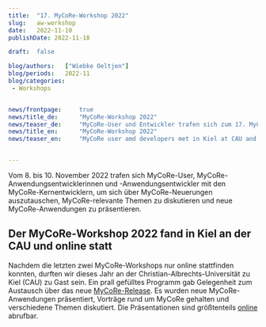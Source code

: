 ```yaml
---
title:  "17. MyCoRe-Workshop 2022"
slug: 	aw-workshop
date:   2022-11-10
publishDate: 2022-11-18

draft: 	false

blog/authors: 	["Wiebke Oeltjen"]
blog/periods: 	2022-11
blog/categories:
 - Workshops


news/frontpage: 	true
news/title_de: 		"MyCoRe-Workshop 2022"
news/teaser_de: 	"MyCoRe-User und Entwickler trafen sich zum 17. MyCoRe-Workshop 2022 an der CAU in Kiel und online."
news/title_en: 		"MyCoRe-Workshop 2022"
news/teaser_en:	 	"MyCoRe user amd developers met in Kiel at CAU and online at 9th and 10th of November for the MyCoRe Workshop 2022."


---
```

<p>
  Vom 8. bis 10. November 2022 trafen sich MyCoRe-User, MyCoRe-Anwendungsentwicklerinnen und -Anwendungsentwickler mit den MyCoRe-Kernentwicklern, um sich über MyCoRe-Neuerungen auszutauschen, MyCoRe-relevante Themen zu diskutieren und neue MyCoRe-Anwendungen zu präsentieren.
</p>

<!--more--> 
<div>
  <h2>Der MyCoRe-Workshop 2022 fand in Kiel an der CAU und online statt</h2>
  <p>
  Nachdem die letzten zwei MyCoRe-Workshops nur online stattfinden konnten, durften wir dieses Jahr an der Christian-Albrechts-Universität zu Kiel (CAU) zu Gast sein. Ein prall gefülltes Programm gab Gelegenheit zum Austausch über das neue <a href="http://localhost:1313/site/download/dl_mycore/release/"> MyCoRe-Release</a>. Es wurden neue MyCoRe-Anwendungen  präsentiert, Vorträge rund um MyCoRe gehalten und verschiedene Themen diskutiert. Die Präsentationen sind größtenteils  <a href="https://cmswiki.rrz.uni-hamburg.de/hummel/MyCoRe/Organisation/AnwenderWorkshop2022">online</a> abrufbar.
  </p>
</div>
